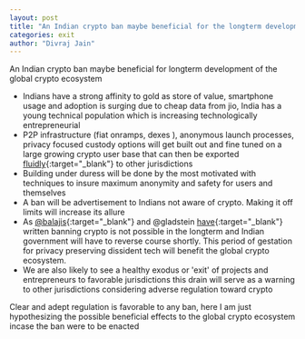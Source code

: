 ```yaml
---
layout: post
title: "An Indian crypto ban maybe beneficial for the longterm development of the global crypto ecosystem"
categories: exit
author: "Divraj Jain"
---
```


An Indian crypto ban maybe beneficial for longterm development of the global crypto ecosystem 

- Indians have a strong affinity to gold as store of value, smartphone usage and adoption is surging due to cheap data from jio, India has a young technical population which is increasing technologically entrepreneurial
- P2P infrastructure (fiat onramps, dexes ), anonymous launch processes, privacy focused custody options will get built out and fine tuned on a large growing crypto user base that can then be exported [fluidly](http://www.divraj.com/posts/crypto-geo-fluidity){:target="_blank"} to other jurisdictions 
- Building under duress will be done by the most motivated with techniques to insure maximum anonymity and safety for users and themselves 
- A ban will be advertisement to Indians not aware of crypto. Making it off limits will increase its allure
- As [@balajis](https://balajis.com/how-india-legalizes-crypto/#s1){:target="_blank"} and @gladstein [have](https://quillette.com/2021/02/21/can-governments-stop-bitcoin/){:target="_blank"} written banning crypto is not possible in the longterm and Indian government will have to reverse course shortly. This period of gestation for privacy preserving dissident tech will benefit the global crypto ecosystem.  
- We are also likely to see a healthy exodus or 'exit' of projects and entrepreneurs to favorable jurisdictions this drain will serve as a warning to other jurisdictions considering adverse regulation toward crypto

Clear and adept regulation is favorable to any ban, here I am just hypothesizing the possible beneficial effects to the global crypto ecosystem incase the ban were to be enacted
